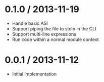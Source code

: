 
0.1.0 / 2013-11-19
==================

  * Handle basic ASI
  * Support piping the file to stdin in the CLI
  * Support multi-line expressions
  * Run code within a normal module context

0.0.1 / 2013-11-12
==================

  * Initial implementation
